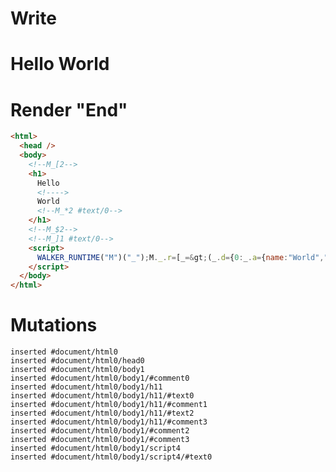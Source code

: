 # Write
  <body><!--M_[2--><h1>Hello <!>World<!--M_*2 #text/0--></h1><!--M_$2--><!--M_]1 #text/0--><script>WALKER_RUNTIME("M")("_");M._.r=[_=>(_.d={0:_.a={name:"World","#childScope/0":_.c={"#text/0!":_.b={}}},1:_.c,2:_.b},_.b._=_.a,_.c["#text/0("]=_._["__tests__/template.marko_1_renderer"](_.a),_.d),2,"__tests__/template.marko_1_name/subscriber",0];M._.w()</script></body>


# Render "End"
```html
<html>
  <head />
  <body>
    <!--M_[2-->
    <h1>
      Hello 
      <!---->
      World
      <!--M_*2 #text/0-->
    </h1>
    <!--M_$2-->
    <!--M_]1 #text/0-->
    <script>
      WALKER_RUNTIME("M")("_");M._.r=[_=&gt;(_.d={0:_.a={name:"World","#childScope/0":_.c={"#text/0!":_.b={}}},1:_.c,2:_.b},_.b._=_.a,_.c["#text/0("]=_._["__tests__/template.marko_1_renderer"](_.a),_.d),2,"__tests__/template.marko_1_name/subscriber",0];M._.w()
    </script>
  </body>
</html>
```

# Mutations
```
inserted #document/html0
inserted #document/html0/head0
inserted #document/html0/body1
inserted #document/html0/body1/#comment0
inserted #document/html0/body1/h11
inserted #document/html0/body1/h11/#text0
inserted #document/html0/body1/h11/#comment1
inserted #document/html0/body1/h11/#text2
inserted #document/html0/body1/h11/#comment3
inserted #document/html0/body1/#comment2
inserted #document/html0/body1/#comment3
inserted #document/html0/body1/script4
inserted #document/html0/body1/script4/#text0
```